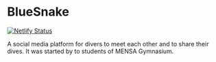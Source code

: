 # BlueSnake

[comment]: <> (Status badges)

[![Netlify Status](https://api.netlify.com/api/v1/badges/2ffaa2d1-4e48-4e2a-9b70-5e44109bef6c/deploy-status)](https://app.netlify.com/sites/bluesnake/deploys)

[comment]: <> (App decription)

A social media platform for divers to meet each other and to share their dives.
It was started by to students of MENSA Gymnasium.

[comment]: <> (Future Plans)